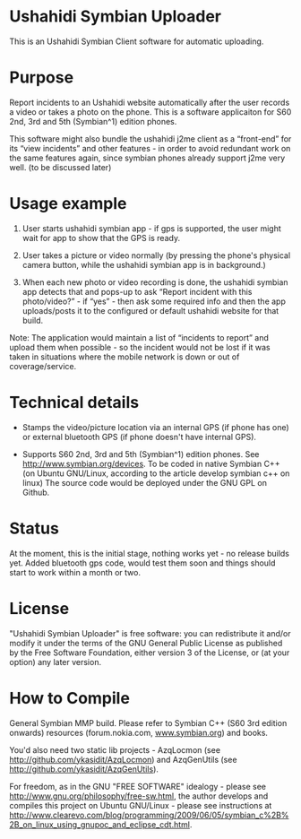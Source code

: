 Ushahidi Symbian Uploader
========================
This is an Ushahidi Symbian Client software for automatic uploading.

Purpose
========
Report incidents to an Ushahidi website automatically after the user records a video or takes a photo on the phone. This is a software applicaiton for S60 2nd, 3rd and 5th (Symbian^1) edition phones.

This software might also bundle the ushahidi j2me client as a “front-end” for its “view incidents” and other features - in order to avoid redundant work on the same features again, since symbian phones already support j2me very well. (to be discussed later)

Usage example
=============
1. User starts ushahidi symbian app - if gps is supported, the user might wait for app to show that the GPS is ready.

2. User takes a picture or video normally (by pressing the phone's physical camera button, while the ushahidi symbian app is in background.)

3. When each new photo or video recording is done, the ushahidi symbian app detects that and pops-up to ask “Report incident with this photo/video?” - if “yes” - then ask some required info and then the app uploads/posts it to the configured or default ushahidi website for that build.

Note: The application would maintain a list of “incidents to report” and upload them when possible - so the incident would not be lost if it was taken in situations where the mobile network is down or out of coverage/service.

Technical details
=================
- Stamps the video/picture location via an internal GPS (if phone has one) or external bluetooth GPS (if phone doesn't have internal GPS).

- Supports S60 2nd, 3rd and 5th (Symbian^1) edition phones. See <http://www.symbian.org/devices>.
To be coded in native Symbian C++ (on Ubuntu GNU/Linux, according to the article develop symbian c++ on linux)
The source code would be deployed under the GNU GPL on Github.

Status
======
At the moment, this is the initial stage, nothing works yet - no release builds yet. Added bluetooth gps code, would test them soon and things should start to work within a month or two.


License
=======
"Ushahidi Symbian Uploader" is free software: you can redistribute it and/or modify it under the terms of the GNU General Public License as published by the Free Software Foundation, either version 3 of the License, or (at your option) any later version.

How to Compile
==============
General Symbian MMP build. Please refer to Symbian C++ (S60 3rd edition onwards) resources (forum.nokia.com, www.symbian.org) and books.

You'd also need two static lib projects - AzqLocmon (see <http://github.com/ykasidit/AzqLocmon>) and AzqGenUtils (see <http://github.com/ykasidit/AzqGenUtils>).

For freedom, as in the GNU "FREE SOFTWARE" idealogy - please see <http://www.gnu.org/philosophy/free-sw.html>, the author develops and compiles this project on Ubuntu GNU/Linux - please see instructions at <http://www.clearevo.com/blog/programming/2009/06/05/symbian_c%2B%2B_on_linux_using_gnupoc_and_eclipse_cdt.html>.

